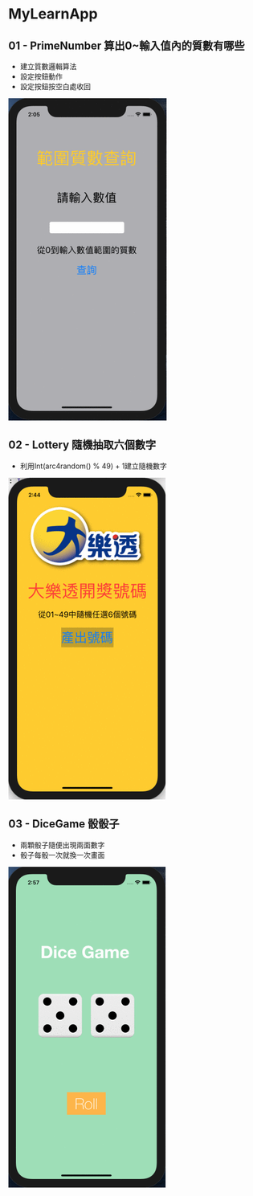 # MyLearnApp

## 01 - PrimeNumber 算出0~輸入值內的質數有哪些
* 建立質數邏輯算法
* 設定按鈕動作
* 設定按鈕按空白處收回

![image](https://github.com/ArielKoKo/MyLearnApp/blob/main/PHOTO%20%26%20GIF/01_PrimeNumber.gif)

## 02 - Lottery 隨機抽取六個數字
* 利用Int(arc4random() % 49) + 1建立隨機數字

![image](https://github.com/ArielKoKo/MyLearnApp/blob/main/PHOTO%20%26%20GIF/02_Lottery.gif)

## 03 - DiceGame 骰骰子
* 兩顆骰子隨便出現兩面數字
* 骰子每骰一次就換一次畫面

![image](https://github.com/ArielKoKo/MyLearnApp/blob/main/PHOTO%20%26%20GIF/03_DiceGame.gif)
